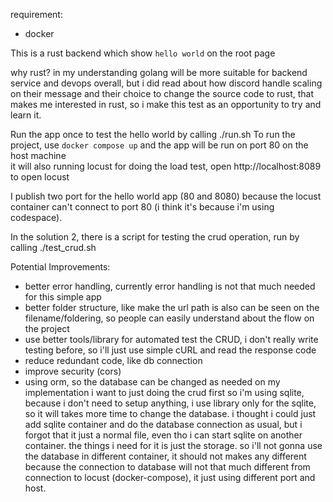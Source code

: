 requirement:
- docker

This is a rust backend which show `hello world` on the root page

why rust?
in my understanding golang will be more suitable for backend service and devops overall, but i did read about how discord handle scaling on their message and their choice to change the source code to rust, that makes me interested in rust, so i make this test as an opportunity to try and learn it.

Run the app once to test the hello world by calling ./run.sh
To run the project, use `docker compose up` and the app will be run on port 80 on the host machine<br/>
it will also running locust for doing the load test, open http://localhost:8089 to open locust

I publish two port for the hello world app (80 and 8080) because the locust container can't connect to port 80 (i think it's because i'm using codespace).

In the solution 2, there is a script for testing the crud operation, run by calling ./test_crud.sh

Potential Improvements:
- better error handling, currently error handling is not that much needed for this simple app
- better folder structure, like make the url path is also can be seen on the filename/foldering, so people can easily understand about the flow on the project
- use better tools/library for automated test the CRUD, i don't really write testing before, so i'll just use simple cURL and read the response code
- reduce redundant code, like db connection
- improve security (cors)
- using orm, so the database can be changed as needed
    on my implementation i want to just doing the crud first so i'm using sqlite, because i don't need to setup anything, i use library only for the sqlite, so it will takes more time to change the database. i thought i could just add sqlite container and do the database connection as usual, but i forgot that it just a normal file, even tho i can start sqlite on another container. the things i need for it is just the storage. so i'll not gonna use the database in different container, it should not makes any different because the connection to database will not that much different from connection to locust (docker-compose), it just using different port and host.